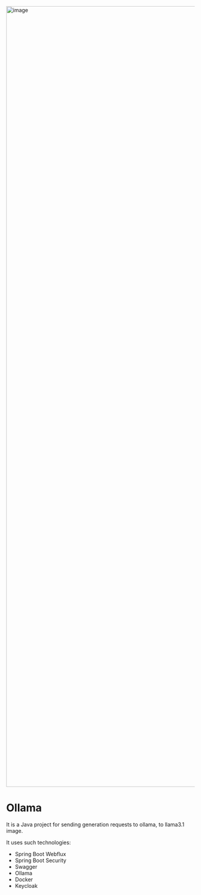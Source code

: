 <img width="4096" height="2088" alt="image" src="https://github.com/user-attachments/assets/1e40d0c7-ff4b-47f6-82a1-f8668cfbadf1" />

<h1>Ollama</h1>

<p>It is a Java project for sending generation requests to ollama, to llama3.1 image.</p>
<p>It uses such technologies:</p>
<ul>
  <li>Spring Boot Webflux</li>
  <li>Spring Boot Security</li>
  <li>Swagger</li>
  <li>Ollama</li>
  <li>Docker</li>
  <li>Keycloak</li>
</ul>

